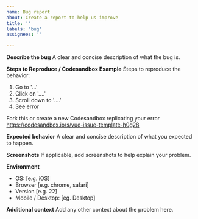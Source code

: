 ```yaml
---
name: Bug report
about: Create a report to help us improve
title: ''
labels: 'bug'
assignees: ''

---
```


**Describe the bug**
A clear and concise description of what the bug is.

**Steps to Reproduce / Codesandbox Example**
Steps to reproduce the behavior:
1. Go to '...'
2. Click on '....'
3. Scroll down to '....'
4. See error

Fork this or create a new Codesandbox replicating your error
https://codesandbox.io/s/vue-issue-template-h0g28

**Expected behavior**
A clear and concise description of what you expected to happen.

**Screenshots**
If applicable, add screenshots to help explain your problem.

**Environment**
 - OS: [e.g. iOS]
 - Browser [e.g. chrome, safari]
 - Version [e.g. 22]
 - Mobile / Desktop: [eg. Desktop]

**Additional context**
Add any other context about the problem here.
